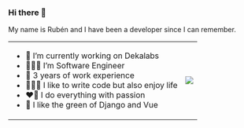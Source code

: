 ### Hi there 👋

My name is Rubén and I have been a developer since I can remember.

<table>
  <tr>
    <td>
      <ul>
        <li>🔭 I’m currently working on Dekalabs</li>
        <li>👨🏽‍💻 I’m Software Engineer</li>
        <li>🌱 3 years of work experience</li>
        <li>🏄🏽‍♂️ I like to write code but also enjoy life</li>
        <li>❤️‍🔥 I do everything with passion</li>
        <li>🐍 I like the green of Django and Vue</li>
      </ul>
    </td>
    <td><img src="https://media2.giphy.com/media/jOV609ljhCAK1tba6u/giphy.gif"></td>
  </tr>
</table>
